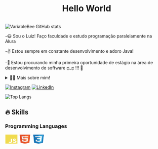 <div id="user-content-toc">
  <ul align="center">
    <summary><h1 style="display: inline-block">Hello World</h1></summary>
</div>

<!-- Presentation -->

<!-- GithubStats -->
![VariableBee GitHub stats](https://github-readme-stats.vercel.app/api?username=luizmiguelbarros&show_icons=true&theme=gotham)

<p>
  -😃 Sou o Luiz! Faço faculdade e estudo programação paralelamente na Alura

  -✌ Estou sempre em constante desenvolvimento e adoro Java!

  -🔭 Estou procurando minha primeira oportunidade de estágio na área de desenvolvimento de software ಥ_ಥ !!! 🌱
</p>

<!-- Dropdown -->
<details>
  <summary>👨‍💻 Mais sobre mim! </summary>

  - 💬 Eu tenho 21 anos, e faço faculdade de Sistemas de Informação na Universidade Vila Velha - ES. Atualmente estou aprendendo programação orientada a objetos em Java.

  - ⚡ Gosto de ler livros, assistir animes e amo a sitcom The Office. Também gosto de jogar e praticar esportes \o/
</details>

<!-- Links -->
[![Instagram](https://img.shields.io/badge/Instagram-E4405F?style=for-the-badge&logo=instagram&logoColor=white)](https://www.instagram.com/luizmiguelblopes/)
[![LinkedIn](https://img.shields.io/badge/LinkedIn-0077B5?style=for-the-badge&logo=linkedin&logoColor=white)](https://www.linkedin.com/in/luiz-miguel-barros-lopes-223852208/)

![Top Langs](https://github-readme-stats.vercel.app/api/top-langs/?username=luizmiguelbarros&layout=compact)

## 🔥 Skills
<!-- Skills: Programming Languages -->
  <div style="flex-basis: 48%;">
    <h3>Programming Languages</h3>
    <img align="center" alt="Js" height="30" width="40" src="https://raw.githubusercontent.com/devicons/devicon/master/icons/javascript/javascript-plain.svg">
    <img align="center" alt="HTML" height="30" width="40" src="https://raw.githubusercontent.com/devicons/devicon/master/icons/html5/html5-original.svg">
    <img align="center" alt="CSS" height="30" width="40" src="https://raw.githubusercontent.com/devicons/devicon/master/icons/css3/css3-original.svg">
  </div>
